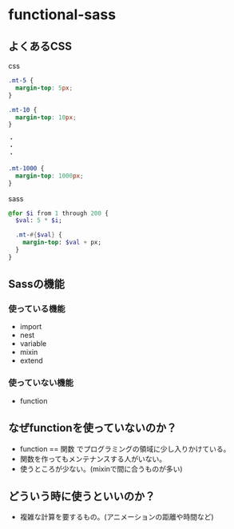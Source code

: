 # functional-sass

## よくあるCSS

css

```css
.mt-5 {
  margin-top: 5px;
}

.mt-10 {
  margin-top: 10px;
}

・
・
・

.mt-1000 {
  margin-top: 1000px;
}
```

sass

```sass
@for $i from 1 through 200 {
  $val: 5 * $i;

  .mt-#{$val} {
    margin-top: $val + px;
  }
}
```

## Sassの機能

### 使っている機能

* import
* nest
* variable
* mixin
* extend

### 使っていない機能

* function

## なぜfunctionを使っていないのか？

* function == 関数 でプログラミングの領域に少し入りかけている。
* 関数を作ってもメンテナンスする人がいない。
* 使うところが少ない。(mixinで間に合うものが多い)

## どういう時に使うといいのか？

* 複雑な計算を要するもの。(アニメーションの距離や時間など)

